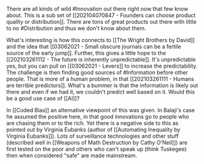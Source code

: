 There are all kinds of wild #Innovation out there right now that few know about. This is a sub set of [[202104070847 - Founders can choose product quality or distribution]]. There are tons of great products out there with little to no #Distribution and thus we don't know about them. 

What's interesting is how this connects to [[The Wright Brothers by David]] and the idea that [[03062021 - Small obscure journals can be a fertile source of the early jump]]. Further, this gives a little hope to the [[202103261112 - The future is inherently unpredictable]]. It's unpredictable yes, but you can pull on [[03062021 - Levers]] to increase the predictability. The challenge is then finding good sources of #Information before other people. That is more of a human problem, in that [[202103261111 - Humans are terrible predictors]]. What's a bummer is that the information is likely out there and even if we had it, we couldn't predict well based on it. Would this be a good use case of [[AI]]? 

In [[Coded Bias]] an alternative viewpoint of this was given. In Balaji's case he assumed the positive here, in that good innovations go to people who are chasing them or to the rich. Yet there is a negative side to this as pointed out by Virginia Eubanks (author of [[Automating Inequality by Virginia Eubanks]]). Lots of surveillance technologies and other stuff (described well in [[Weapons of Math Destruction by Cathy O'Neil]]) are first tested on the poor and others who can't speak up (think Tuskegee) then when considered "safe" are made mainstream. 